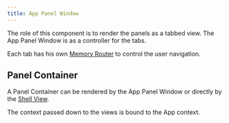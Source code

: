 ```yaml
---
title: App Panel Window
---
```


The role of this component is to render the panels as a tabbed view.
The App Panel Window is as a controller for the tabs.

Each tab has his own [Memory Router][1] to control the user navigation.

## Panel Container
A Panel Container can be rendered by the App Panel Window or directly by the [Shell View][2].

The context passed down to the views is bound to the App context.

[1]: https://reacttraining.com/react-router/web/api/MemoryRouter
[2]: shell_view.md

